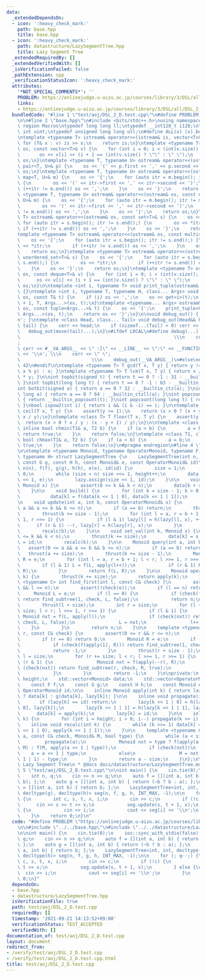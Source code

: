 ```yaml
---
data:
  _extendedDependsOn:
  - icon: ':heavy_check_mark:'
    path: base.hpp
    title: base.hpp
  - icon: ':heavy_check_mark:'
    path: datastructure/LazySegmentTree.hpp
    title: Lazy Segment Tree
  _extendedRequiredBy: []
  _extendedVerifiedWith: []
  _isVerificationFailed: false
  _pathExtension: cpp
  _verificationStatusIcon: ':heavy_check_mark:'
  attributes:
    '*NOT_SPECIAL_COMMENTS*': ''
    PROBLEM: https://onlinejudge.u-aizu.ac.jp/courses/library/3/DSL/all/DSL_2_D
    links:
    - https://onlinejudge.u-aizu.ac.jp/courses/library/3/DSL/all/DSL_2_D
  bundledCode: "#line 1 \"test/aoj/DSL_2_D.test.cpp\"\n#define PROBLEM \"https://onlinejudge.u-aizu.ac.jp/courses/library/3/DSL/all/DSL_2_D\"\
    \n\n#line 2 \"base.hpp\"\n#include <bits/stdc++.h>\nusing namespace std;\n#pragma\
    \ region Macros\ntypedef long long ll;\ntypedef __int128_t i128;\ntypedef unsigned\
    \ int uint;\ntypedef unsigned long long ull;\n#define ALL(x) (x).begin(), (x).end()\n\
    \ntemplate <typename T> istream& operator>>(istream& is, vector<T>& v) {\n   \
    \ for (T& x : v) is >> x;\n    return is;\n}\ntemplate <typename T> ostream& operator<<(ostream&\
    \ os, const vector<T>& v) {\n    for (int i = 0; i < (int)v.size(); i++) {\n \
    \       os << v[i] << (i + 1 == (int)v.size() ? \"\" : \" \");\n    }\n    return\
    \ os;\n}\ntemplate <typename T, typename U> ostream& operator<<(ostream& os, const\
    \ pair<T, U>& p) {\n    os << '(' << p.first << ',' << p.second << ')';\n    return\
    \ os;\n}\ntemplate <typename T, typename U> ostream& operator<<(ostream& os, const\
    \ map<T, U>& m) {\n    os << '{';\n    for (auto itr = m.begin(); itr != m.end();)\
    \ {\n        os << '(' << itr->first << ',' << itr->second << ')';\n        if\
    \ (++itr != m.end()) os << ',';\n    }\n    os << '}';\n    return os;\n}\ntemplate\
    \ <typename T, typename U> ostream& operator<<(ostream& os, const unordered_map<T,\
    \ U>& m) {\n    os << '{';\n    for (auto itr = m.begin(); itr != m.end();) {\n\
    \        os << '(' << itr->first << ',' << itr->second << ')';\n        if (++itr\
    \ != m.end()) os << ',';\n    }\n    os << '}';\n    return os;\n}\ntemplate <typename\
    \ T> ostream& operator<<(ostream& os, const set<T>& s) {\n    os << '{';\n   \
    \ for (auto itr = s.begin(); itr != s.end();) {\n        os << *itr;\n       \
    \ if (++itr != s.end()) os << ',';\n    }\n    os << '}';\n    return os;\n}\n\
    template <typename T> ostream& operator<<(ostream& os, const multiset<T>& s) {\n\
    \    os << '{';\n    for (auto itr = s.begin(); itr != s.end();) {\n        os\
    \ << *itr;\n        if (++itr != s.end()) os << ',';\n    }\n    os << '}';\n\
    \    return os;\n}\ntemplate <typename T> ostream& operator<<(ostream& os, const\
    \ unordered_set<T>& s) {\n    os << '{';\n    for (auto itr = s.begin(); itr !=\
    \ s.end();) {\n        os << *itr;\n        if (++itr != s.end()) os << ',';\n\
    \    }\n    os << '}';\n    return os;\n}\ntemplate <typename T> ostream& operator<<(ostream&\
    \ os, const deque<T>& v) {\n    for (int i = 0; i < (int)v.size(); i++) {\n  \
    \      os << v[i] << (i + 1 == (int)v.size() ? \"\" : \" \");\n    }\n    return\
    \ os;\n}\n\ntemplate <int i, typename T> void print_tuple(ostream&, const T&)\
    \ {}\ntemplate <int i, typename T, typename H, class... Args> void print_tuple(ostream&\
    \ os, const T& t) {\n    if (i) os << ',';\n    os << get<i>(t);\n    print_tuple<i\
    \ + 1, T, Args...>(os, t);\n}\ntemplate <typename... Args> ostream& operator<<(ostream&\
    \ os, const tuple<Args...>& t) {\n    os << '{';\n    print_tuple<0, tuple<Args...>,\
    \ Args...>(os, t);\n    return os << '}';\n}\n\nvoid debug_out() { cerr << '\\\
    n'; }\ntemplate <class Head, class... Tail> void debug_out(Head&& head, Tail&&...\
    \ tail) {\n    cerr << head;\n    if (sizeof...(Tail) > 0) cerr << \", \";\n \
    \   debug_out(move(tail)...);\n}\n#ifdef LOCAL\n#define debug(...)           \
    \                                                        \\\n    cerr << \" \"\
    ;                                                                     \\\n   \
    \ cerr << #__VA_ARGS__ << \" :[\" << __LINE__ << \":\" << __FUNCTION__ << \"]\"\
    \ << '\\n'; \\\n    cerr << \" \";                                           \
    \                          \\\n    debug_out(__VA_ARGS__)\n#else\n#define debug(...)\
    \ 42\n#endif\n\ntemplate <typename T> T gcd(T x, T y) { return y != 0 ? gcd(y,\
    \ x % y) : x; }\ntemplate <typename T> T lcm(T x, T y) { return x / gcd(x, y)\
    \ * y; }\n\nint topbit(signed t) { return t == 0 ? -1 : 31 - __builtin_clz(t);\
    \ }\nint topbit(long long t) { return t == 0 ? -1 : 63 - __builtin_clzll(t); }\n\
    int botbit(signed a) { return a == 0 ? 32 : __builtin_ctz(a); }\nint botbit(long\
    \ long a) { return a == 0 ? 64 : __builtin_ctzll(a); }\nint popcount(signed t)\
    \ { return __builtin_popcount(t); }\nint popcount(long long t) { return __builtin_popcountll(t);\
    \ }\nbool ispow2(int i) { return i && (i & -i) == i; }\n\ntemplate <class T> T\
    \ ceil(T x, T y) {\n    assert(y >= 1);\n    return (x > 0 ? (x + y - 1) / y :\
    \ x / y);\n}\ntemplate <class T> T floor(T x, T y) {\n    assert(y >= 1);\n  \
    \  return (x > 0 ? x / y : (x - y + 1) / y);\n}\n\ntemplate <class T1, class T2>\
    \ inline bool chmin(T1& a, T2 b) {\n    if (a > b) {\n        a = b;\n       \
    \ return true;\n    }\n    return false;\n}\ntemplate <class T1, class T2> inline\
    \ bool chmax(T1& a, T2 b) {\n    if (a < b) {\n        a = b;\n        return\
    \ true;\n    }\n    return false;\n}\n#pragma endregion\n#line 4 \"datastructure/LazySegmentTree.hpp\"\
    \n\ntemplate <typename Monoid, typename OperatorMonoid, typename F, typename G,\
    \ typename H> struct LazySegmentTree {\n    LazySegmentTree(int n, const F f,\
    \ const G g, const H h, const Monoid& e, const OperatorMonoid& id)\n        :\
    \ n(n), f(f), g(g), h(h), e(e), id(id) {\n        size = 1;\n        height =\
    \ 0;\n        while (size < n) size <<= 1, height++;\n        data.assign(size\
    \ << 1, e);\n        lazy.assign(size << 1, id);\n    }\n\n    void set(int k,\
    \ Monoid x) {\n        assert(0 <= k && k < n);\n        data[k + size] = x;\n\
    \    }\n\n    void build() {\n        for (int k = size - 1; k > 0; k--) {\n \
    \           data[k] = f(data[k << 1 | 0], data[k << 1 | 1]);\n        }\n    }\n\
    \n    void update(int a, int b, const OperatorMonoid& x) {\n        assert(0 <=\
    \ a && a <= b && b <= n);\n        if (a == b) return;\n        thrust(a += size);\n\
    \        thrust(b += size - 1);\n        for (int l = a, r = b + 1; l < r; l >>=\
    \ 1, r >>= 1) {\n            if (l & 1) lazy[l] = h(lazy[l], x), ++l;\n      \
    \      if (r & 1) --r, lazy[r] = h(lazy[r], x);\n        }\n        recalc(a);\n\
    \        recalc(b);\n    }\n\n    void set_val(int k, Monoid x) {\n        assert(0\
    \ <= k && k < n);\n        thrust(k += size);\n        data[k] = x;\n        lazy[k]\
    \ = id;\n        recalc(k);\n    }\n\n    Monoid query(int a, int b) {\n     \
    \   assert(0 <= a && a <= b && b <= n);\n        if (a == b) return e;\n     \
    \   thrust(a += size);\n        thrust(b += size - 1);\n        Monoid L = e,\
    \ R = e;\n        for (int l = a, r = b + 1; l < r; l >>= 1, r >>= 1) {\n    \
    \        if (l & 1) L = f(L, apply(l++));\n            if (r & 1) R = f(apply(--r),\
    \ R);\n        }\n        return f(L, R);\n    }\n\n    Monoid operator[](int\
    \ k) {\n        thrust(k += size);\n        return apply(k);\n    }\n\n    template\
    \ <typename C> int find_first(int l, const C& check) {\n        assert(0 <= l\
    \ && l <= n);\n        assert(!check(e));\n        if (l == n) return n;\n   \
    \     Monoid L = e;\n        if (l == 0) {\n            if (check(f(L, apply(1))))\
    \ return find_subtree(1, check, L, false);\n            return n;\n        }\n\
    \        thrust(l + size);\n        int r = size;\n        for (l += size, r +=\
    \ size; l < r; l >>= 1, r >>= 1) {\n            if (l & 1) {\n               \
    \ Monoid nxt = f(L, apply(l));\n                if (check(nxt)) return find_subtree(l,\
    \ check, L, false);\n                L = nxt;\n                l++;\n        \
    \    }\n        }\n        return n;\n    }\n\n    template <typename C> int find_last(int\
    \ r, const C& check) {\n        assert(0 <= r && r <= n);\n        assert(!check(e));\n\
    \        if (r == 0) return 0;\n        Monoid R = e;\n        if (r == n) {\n\
    \            if (check(f(apply(1), R))) return find_subtree(1, check, R, true);\n\
    \            return -1;\n        }\n        thrust(r + size - 1);\n        int\
    \ l = size;\n        for (r += size; l < r; l >>= 1, r >>= 1) {\n            if\
    \ (r & 1) {\n                Monoid nxt = f(apply(--r), R);\n                if\
    \ (check(nxt)) return find_subtree(r, check, R, true);\n                R = nxt;\n\
    \            }\n        }\n        return -1;\n    }\n\nprivate:\n    int n, size,\
    \ height;\n    std::vector<Monoid> data;\n    std::vector<OperatorMonoid> lazy;\n\
    \    const F f;\n    const G g;\n    const H h;\n    const Monoid e;\n    const\
    \ OperatorMonoid id;\n\n    inline Monoid apply(int k) { return lazy[k] == id\
    \ ? data[k] : g(data[k], lazy[k]); }\n\n    inline void propagate(int k) {\n \
    \       if (lazy[k] == id) return;\n        lazy[k << 1 | 0] = h(lazy[k << 1 |\
    \ 0], lazy[k]);\n        lazy[k << 1 | 1] = h(lazy[k << 1 | 1], lazy[k]);\n  \
    \      data[k] = apply(k);\n        lazy[k] = id;\n    }\n\n    inline void thrust(int\
    \ k) {\n        for (int i = height; i > 0; i--) propagate(k >> i);\n    }\n\n\
    \    inline void recalc(int k) {\n        while (k >>= 1) data[k] = f(apply(k\
    \ << 1 | 0), apply(k << 1 | 1));\n    }\n\n    template <typename C> int find_subtree(int\
    \ a, const C& check, Monoid& M, bool type) {\n        while (a < size) {\n   \
    \         propagate(a);\n            Monoid nxt = type ? f(apply(a << 1 | type),\
    \ M) : f(M, apply(a << 1 | type));\n            if (check(nxt))\n            \
    \    a = a << 1 | type;\n            else\n                M = nxt, a = (a <<\
    \ 1 | 1) - type;\n        }\n        return a - size;\n    }\n};\n\n/**\n * @brief\
    \ Lazy Segment Tree\n * @docs docs/datastructure/LazySegmentTree.md\n */\n#line\
    \ 5 \"test/aoj/DSL_2_D.test.cpp\"\n\nint main() {\n    cin.tie(0);\n    ios::sync_with_stdio(false);\n\
    \    int n, q;\n    cin >> n >> q;\n\n    auto f = [](int a, int b) { return min(a,\
    \ b); };\n    auto g = [](int a, int b) { return (~b ? b : a); };\n    auto h\
    \ = [](int a, int b) { return b; };\n    LazySegmentTree<int, int, decltype(f),\
    \ decltype(g), decltype(h)> seg(n, f, g, h, INT_MAX, -1);\n\n    for (; q--;)\
    \ {\n        int c, s, t, x, i;\n        cin >> c;\n        if (!c) {\n      \
    \      cin >> s >> t >> x;\n            seg.update(s, t + 1, x);\n        } else\
    \ {\n            cin >> i;\n            cout << seg[i] << '\\n';\n        }\n\
    \    }\n    return 0;\n}\n"
  code: "#define PROBLEM \"https://onlinejudge.u-aizu.ac.jp/courses/library/3/DSL/all/DSL_2_D\"\
    \n\n#include \"../../base.hpp\"\n#include \"../../datastructure/LazySegmentTree.hpp\"\
    \n\nint main() {\n    cin.tie(0);\n    ios::sync_with_stdio(false);\n    int n,\
    \ q;\n    cin >> n >> q;\n\n    auto f = [](int a, int b) { return min(a, b);\
    \ };\n    auto g = [](int a, int b) { return (~b ? b : a); };\n    auto h = [](int\
    \ a, int b) { return b; };\n    LazySegmentTree<int, int, decltype(f), decltype(g),\
    \ decltype(h)> seg(n, f, g, h, INT_MAX, -1);\n\n    for (; q--;) {\n        int\
    \ c, s, t, x, i;\n        cin >> c;\n        if (!c) {\n            cin >> s >>\
    \ t >> x;\n            seg.update(s, t + 1, x);\n        } else {\n          \
    \  cin >> i;\n            cout << seg[i] << '\\n';\n        }\n    }\n    return\
    \ 0;\n}"
  dependsOn:
  - base.hpp
  - datastructure/LazySegmentTree.hpp
  isVerificationFile: true
  path: test/aoj/DSL_2_D.test.cpp
  requiredBy: []
  timestamp: '2021-09-21 14:13:52+09:00'
  verificationStatus: TEST_ACCEPTED
  verifiedWith: []
documentation_of: test/aoj/DSL_2_D.test.cpp
layout: document
redirect_from:
- /verify/test/aoj/DSL_2_D.test.cpp
- /verify/test/aoj/DSL_2_D.test.cpp.html
title: test/aoj/DSL_2_D.test.cpp
---
```

